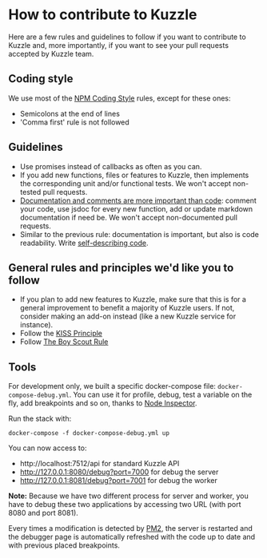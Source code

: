 # How to contribute to Kuzzle

Here are a few rules and guidelines to follow if you want to contribute to Kuzzle and, more importantly, if you want to see your pull requests accepted by Kuzzle team.

## Coding style
We use most of the [NPM Coding Style](https://docs.npmjs.com/misc/coding-style) rules, except for these ones:

* Semicolons at the end of lines
* 'Comma first' rule is not followed

## Guidelines
* Use promises instead of callbacks as often as you can.
* If you add new functions, files or features to Kuzzle, then implements the corresponding unit and/or functional tests. We won't accept non-tested pull requests.
* [Documentation and comments are more important than code](http://queue.acm.org/detail.cfm?id=1053354): comment your code, use jsdoc for every new function, add or update markdown documentation if need be. We won't accept non-documented pull requests.
* Similar to the previous rule: documentation is important, but also is code readability. Write [self-describing code](https://en.wikipedia.org/wiki/Self-documenting).


## General rules and principles we'd like you to follow
* If you plan to add new features to Kuzzle, make sure that this is for a general improvement to benefit a majority of Kuzzle users. If not, consider making an add-on instead (like a new Kuzzle service for instance).
* Follow the [KISS Principle](https://en.wikipedia.org/wiki/KISS_principle)
* Follow [The Boy Scout Rule](http://programmer.97things.oreilly.com/wiki/index.php/The_Boy_Scout_Rule)

## Tools
For development only, we built a specific docker-compose file: `docker-compose-debug.yml`. You can use it for profile, debug, test a variable on the fly, add breakpoints and so on, thanks to [Node Inspector](https://github.com/node-inspector/node-inspector).  

Run the stack with:

```
docker-compose -f docker-compose-debug.yml up
```

You can now access to:

* http://localhost:7512/api for standard Kuzzle API
* http://127.0.0.1:8080/debug?port=7000 for debug the server
* http://127.0.0.1:8081/debug?port=7001 for debug the worker

**Note:** Because we have two different process for server and worker, you have to debug these two applications by accessing two URL (with port 8080 and port 8081).  
  
Every times a modification is detected by [PM2](https://github.com/Unitech/pm2), the server is restarted and the debugger page is automatically refreshed with the code up to date and with previous placed breakpoints.